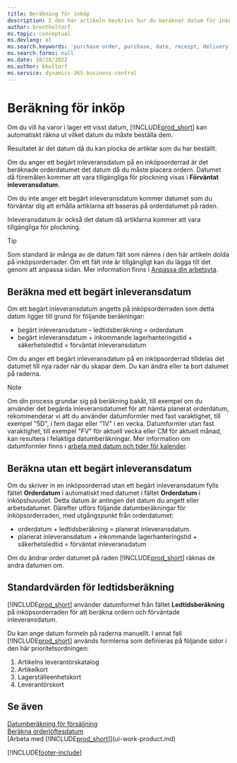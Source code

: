```yaml
---
title: Beräkning för inköp
description: I den här artikeln beskrivs hur du beräknar datum för inköp.
author: brentholtorf
ms.topic: conceptual
ms.devlang: al
ms.search.keywords: 'purchase order, purchase, date, receipt, delivery, lead time'
ms.search.forms: null
ms.date: 10/28/2022
ms.author: bholtorf
ms.service: dynamics-365-business-central
---
```

# Beräkning för inköp

Om du vill ha varor i lager ett visst datum, [!INCLUDE[prod_short](includes/prod_short.md)] kan automatiskt räkna ut vilket datum du måste beställa dem. 

Resultatet är det datum då du kan plocka de artiklar som du har beställt.  

Om du anger ett begärt inleveransdatum på en inköpsorderrad är det beräknade orderdatumet det datum då du måste placera ordern. Datumet då föremålen kommer att vara tillgängliga för plockning visas i **Förväntat inleveransdatum**.  

Om du inte anger ett begärt inleveransdatum kommer datumet som du förväntar dig att erhålla artiklarna att baseras på orderdatumet på raden. 

Inleveransdatum är också det datum då artiklarna kommer att vara tillgängliga för plockning.  

> [!TIP]
> Som standard är många av de datum fält som nämns i den här artikeln dolda på inköpsorderrader. Om ett fält inte är tillgängligt kan du lägga till det genom att anpassa sidan. Mer information finns i [Anpassa din arbetsyta](ui-personalization-user.md).

## Beräkna med ett begärt inleveransdatum

Om ett begärt inleveransdatum angetts på inköpsorderraden som detta datum ligger till grund för följande beräkningar:  

- begärt inleveransdatum – ledtidsberäkning = orderdatum  
- begärt inleveransdatum + inkommande lagerhanteringstid + säkerhetsledtid = förväntat inleveransdatum  

Om du anger ett begärt inleveransdatum på en inköpsorderrad tilldelas det datumet till nya rader när du skapar dem. Du kan ändra eller ta bort datumet på raderna.  

> [!NOTE]
> Om din process grundar sig på beräkning bakåt, till exempel om du använder det begärda inleveransdatumet för att hämta planerat orderdatum, rekommenderar vi att du använder datumformler med fast varaktighet, till exempel "5D", i fem dagar eller "1V" i en vecka. Datumformler utan fast varaktighet, till exempel "FV" för aktuell vecka eller CM för aktuell månad, kan resultera i felaktiga datumberäkningar. Mer information om datumformler finns i [arbeta med datum och tider för kalender](ui-enter-date-ranges.md).

## Beräkna utan ett begärt inleveransdatum

Om du skriver in en inköpsorderrad utan ett begärt inleveransdatum fylls fältet **Orderdatum** i automatiskt med datumet i fältet **Orderdatum** i inköpshuvudet. Detta datum är antingen det datum du angett eller arbetsdatumet. Därefter utförs följande datumberäkningar för inköpsorderraden, med utgångspunkt från orderdatumet:  

- orderdatum + ledtidsberäkning = planerat inleveransdatum.  
- planerat inleveransdatum + inkommande lagerhanteringstid + säkerhetsledtid = förväntat inleveransdatum  

Om du ändrar order datumet på raden [!INCLUDE[prod_short](includes/prod_short.md)] räknas de andra datumen om.  

## Standardvärden för ledtidsberäkning

[!INCLUDE[prod_short](includes/prod_short.md)] använder datumformel från fältet **Ledtidsberäkning** på inköpsorderraden för att beräkna ordern och förväntade inleveransdatum.  

Du kan ange datum formeln på raderna manuellt. I annat fall [!INCLUDE[prod_short](includes/prod_short.md)] används formlerna som definieras på följande sidor i den här prioritetsordningen:

1. Artikelns leverantörskatalog
2. Artikelkort
3. Lagerställeenhetskort
4. Leverantörskort

## Se även

[Datumberäkning för försäljning](sales-date-calculation-for-sales.md)  
[Beräkna orderlöftesdatum](sales-how-to-calculate-order-promising-dates.md)  
[Arbeta med [!INCLUDE[prod_short](includes/prod_short.md)]](ui-work-product.md)  


[!INCLUDE[footer-include](includes/footer-banner.md)]
